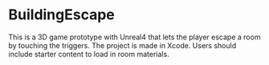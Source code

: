 # BuildingEscape

This is a 3D game prototype with Unreal4 that lets the player escape a room by touching the triggers. The project is made
in Xcode. Users should include starter content to load in room materials.
